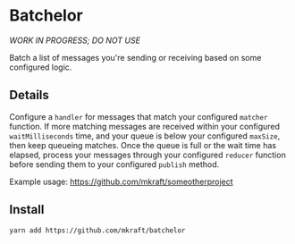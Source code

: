 # Batchelor

*WORK IN PROGRESS; DO NOT USE*

Batch a list of messages you're sending or receiving based on some configured logic.

## Details

Configure a `handler` for messages that match your configured `matcher` function. If more matching messages are received within your configured `waitMilliseconds` time, and your queue is below your configured `maxSize`, then keep queueing matches. Once the queue is full or the wait time has elapsed, process your messages through your configured `reducer` function before sending them to your configured `publish` method.

Example usage: https://github.com/mkraft/someotherproject

## Install

```shell
yarn add https://github.com/mkraft/batchelor
```
